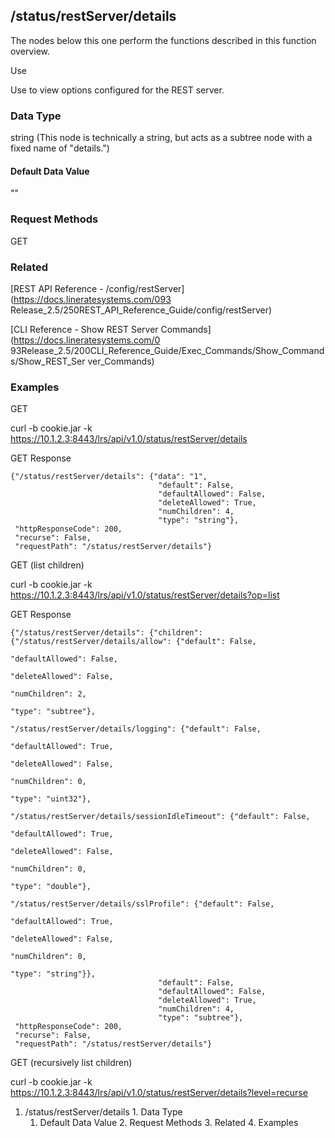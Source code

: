 ## /status/restServer/details

The nodes below this one perform the functions described in this function
overview.

Use

Use to view options configured for the REST server.

### Data Type

string (This node is technically a string, but acts as a subtree node with a
fixed name of "details.")

  

#### Default Data Value

""

### Request Methods

GET

### Related

[REST API Reference - /config/restServer](https://docs.lineratesystems.com/093
Release_2.5/250REST_API_Reference_Guide/config/restServer)

[CLI Reference - Show REST Server Commands](https://docs.lineratesystems.com/0
93Release_2.5/200CLI_Reference_Guide/Exec_Commands/Show_Commands/Show_REST_Ser
ver_Commands)

### Examples

GET

curl -b cookie.jar -k
https://10.1.2.3:8443/lrs/api/v1.0/status/restServer/details

GET Response

    
    {"/status/restServer/details": {"data": "1",
                                     "default": False,
                                     "defaultAllowed": False,
                                     "deleteAllowed": True,
                                     "numChildren": 4,
                                     "type": "string"},
     "httpResponseCode": 200,
     "recurse": False,
     "requestPath": "/status/restServer/details"}
    

GET (list children)

curl -b cookie.jar -k
https://10.1.2.3:8443/lrs/api/v1.0/status/restServer/details?op=list

GET Response

    
    {"/status/restServer/details": {"children": {"/status/restServer/details/allow": {"default": False,
                                                                                         "defaultAllowed": False,
                                                                                         "deleteAllowed": False,
                                                                                         "numChildren": 2,
                                                                                         "type": "subtree"},
                                                   "/status/restServer/details/logging": {"default": False,
                                                                                           "defaultAllowed": True,
                                                                                           "deleteAllowed": False,
                                                                                           "numChildren": 0,
                                                                                           "type": "uint32"},
                                                   "/status/restServer/details/sessionIdleTimeout": {"default": False,
                                                                                                      "defaultAllowed": True,
                                                                                                      "deleteAllowed": False,
                                                                                                      "numChildren": 0,
                                                                                                      "type": "double"},
                                                   "/status/restServer/details/sslProfile": {"default": False,
                                                                                              "defaultAllowed": True,
                                                                                              "deleteAllowed": False,
                                                                                              "numChildren": 0,
                                                                                              "type": "string"}},
                                     "default": False,
                                     "defaultAllowed": False,
                                     "deleteAllowed": True,
                                     "numChildren": 4,
                                     "type": "subtree"},
     "httpResponseCode": 200,
     "recurse": False,
     "requestPath": "/status/restServer/details"}
    

GET (recursively list children)

curl -b cookie.jar -k
https://10.1.2.3:8443/lrs/api/v1.0/status/restServer/details?level=recurse

  1. /status/restServer/details
    1. Data Type
      1. Default Data Value
    2. Request Methods
    3. Related
    4. Examples

